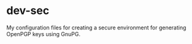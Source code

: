 # dev-sec

My configuration files for creating a secure environment for generating OpenPGP
keys using GnuPG.
